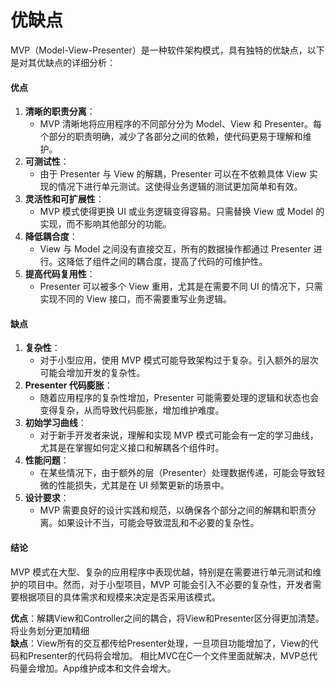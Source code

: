 # 优缺点

MVP（Model-View-Presenter）是一种软件架构模式，具有独特的优缺点，以下是对其优缺点的详细分析：

#### 优点

1. **清晰的职责分离**：
   * MVP 清晰地将应用程序的不同部分分为 Model、View 和 Presenter。每个部分的职责明确，减少了各部分之间的依赖，使代码更易于理解和维护。
2. **可测试性**：
   * 由于 Presenter 与 View 的解耦，Presenter 可以在不依赖具体 View 实现的情况下进行单元测试。这使得业务逻辑的测试更加简单和有效。
3. **灵活性和可扩展性**：
   * MVP 模式使得更换 UI 或业务逻辑变得容易。只需替换 View 或 Model 的实现，而不影响其他部分的功能。
4. **降低耦合度**：
   * View 与 Model 之间没有直接交互，所有的数据操作都通过 Presenter 进行。这降低了组件之间的耦合度，提高了代码的可维护性。
5. **提高代码复用性**：
   * Presenter 可以被多个 View 重用，尤其是在需要不同 UI 的情况下，只需实现不同的 View 接口，而不需要重写业务逻辑。

#### 缺点

1. **复杂性**：
   * 对于小型应用，使用 MVP 模式可能导致架构过于复杂。引入额外的层次可能会增加开发的复杂性。
2. **Presenter 代码膨胀**：
   * 随着应用程序的复杂性增加，Presenter 可能需要处理的逻辑和状态也会变得复杂，从而导致代码膨胀，增加维护难度。
3. **初始学习曲线**：
   * 对于新手开发者来说，理解和实现 MVP 模式可能会有一定的学习曲线，尤其是在掌握如何定义接口和解耦各个组件时。
4. **性能问题**：
   * 在某些情况下，由于额外的层（Presenter）处理数据传递，可能会导致轻微的性能损失，尤其是在 UI 频繁更新的场景中。
5. **设计要求**：
   * MVP 需要良好的设计实践和规范，以确保各个部分之间的解耦和职责分离。如果设计不当，可能会导致混乱和不必要的复杂性。

#### 结论

MVP 模式在大型、复杂的应用程序中表现优越，特别是在需要进行单元测试和维护的项目中。然而，对于小型项目，MVP 可能会引入不必要的复杂性，开发者需要根据项目的具体需求和规模来决定是否采用该模式。



**优点**：解耦View和Controller之间的耦合，将View和Presenter区分得更加清楚。将业务划分更加精细\
**缺点**：View所有的交互都传给Presenter处理，一旦项目功能增加了，View的代码和Presenter的代码将会增加。 相比MVC在C一个文件里面就解决，MVP总代码量会增加。App维护成本和文件会增大。
